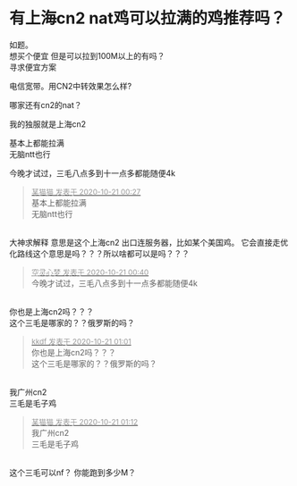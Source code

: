 # 有上海cn2 nat鸡可以拉满的鸡推荐吗？


如题。 <br />
想买个便宜 但是可以拉到100M以上的有吗？<br />
寻求便宜方案

电信宽带。用CN2中转效果怎么样?

哪家还有cn2的nat？

我的独服就是上海cn2<img src="static/image/smiley/default/titter.gif" smilieid="9" border="0" alt="" />

基本上都能拉满<br />
无脑ntt也行

今晚才试过，三毛八点多到十一点多都能随便4k<img id="aimg_ZZTvg" onclick="zoom(this, this.src, 0, 0, 0)" class="zoom" src="https://cdn.jsdelivr.net/gh/hishis/forum-master/public/images/patch.gif" onmouseover="img_onmouseoverfunc(this)" onload="thumbImg(this)" border="0" alt="" />

<div class="quote"><blockquote><font size="2"><a href="https://www.hostloc.com/forum.php?mod=redirect&amp;goto=findpost&amp;pid=9329501&amp;ptid=756596" target="_blank"><font color="#999999">某猫猫 发表于 2020-10-21 00:27</font></a></font><br />
基本上都能拉满<br />
无脑ntt也行</blockquote></div><br />
大神求解释 意思是这个上海cn2 出口连服务器，比如某个美国鸡。 它会直接走优化路线这个意思是吗？？？所以啥都可以是吗？？？

<div class="quote"><blockquote><font size="2"><a href="https://www.hostloc.com/forum.php?mod=redirect&amp;goto=findpost&amp;pid=9329522&amp;ptid=756596" target="_blank"><font color="#999999">空灵心梦 发表于 2020-10-21 00:40</font></a></font><br />
今晚才试过，三毛八点多到十一点多都能随便4k</blockquote></div><br />
你也是上海cn2吗？？？<br />
这个三毛是哪家的？？俄罗斯的吗？

<div class="quote"><blockquote><font size="2"><a href="https://www.hostloc.com/forum.php?mod=redirect&amp;goto=findpost&amp;pid=9329553&amp;ptid=756596" target="_blank"><font color="#999999">kkdf 发表于 2020-10-21 01:01</font></a></font><br />
你也是上海cn2吗？？？<br />
这个三毛是哪家的？？俄罗斯的吗？</blockquote></div><br />
我广州cn2<br />
三毛是毛子鸡

<div class="quote"><blockquote><font size="2"><a href="https://www.hostloc.com/forum.php?mod=redirect&amp;goto=findpost&amp;pid=9329560&amp;ptid=756596" target="_blank"><font color="#999999">某猫猫 发表于 2020-10-21 01:12</font></a></font><br />
我广州cn2<br />
三毛是毛子鸡</blockquote></div><br />
这个三毛可以nf？ 你能跑到多少M？
